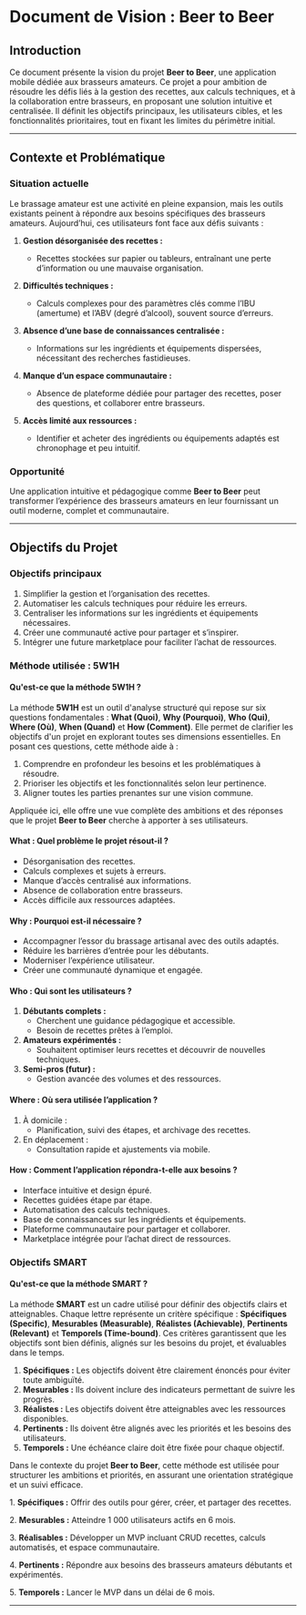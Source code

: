 # Document de Vision : Beer to Beer

## **Introduction**

Ce document présente la vision du projet **Beer to Beer**, une application mobile dédiée aux brasseurs amateurs. Ce projet a pour ambition de résoudre les défis liés à la gestion des recettes, aux calculs techniques, et à la collaboration entre brasseurs, en proposant une solution intuitive et centralisée. Il définit les objectifs principaux, les utilisateurs cibles, et les fonctionnalités prioritaires, tout en fixant les limites du périmètre initial.

---

## **Contexte et Problématique**

### **Situation actuelle**

Le brassage amateur est une activité en pleine expansion, mais les outils existants peinent à répondre aux besoins spécifiques des brasseurs amateurs. Aujourd’hui, ces utilisateurs font face aux défis suivants :

1. **Gestion désorganisée des recettes :**

   - Recettes stockées sur papier ou tableurs, entraînant une perte d’information ou une mauvaise organisation.

2. **Difficultés techniques :**

   - Calculs complexes pour des paramètres clés comme l’IBU (amertume) et l’ABV (degré d’alcool), souvent source d’erreurs.

3. **Absence d’une base de connaissances centralisée :**

   - Informations sur les ingrédients et équipements dispersées, nécessitant des recherches fastidieuses.

4. **Manque d’un espace communautaire :**

   - Absence de plateforme dédiée pour partager des recettes, poser des questions, et collaborer entre brasseurs.

5. **Accès limité aux ressources :**

   - Identifier et acheter des ingrédients ou équipements adaptés est chronophage et peu intuitif.

### **Opportunité**

Une application intuitive et pédagogique comme **Beer to Beer** peut transformer l’expérience des brasseurs amateurs en leur fournissant un outil moderne, complet et communautaire.

---

## **Objectifs du Projet**

### **Objectifs principaux**

1. Simplifier la gestion et l’organisation des recettes.
2. Automatiser les calculs techniques pour réduire les erreurs.
3. Centraliser les informations sur les ingrédients et équipements nécessaires.
4. Créer une communauté active pour partager et s’inspirer.
5. Intégrer une future marketplace pour faciliter l’achat de ressources.

### **Méthode utilisée : 5W1H**

#### Qu'est-ce que la méthode 5W1H ?

La méthode **5W1H** est un outil d'analyse structuré qui repose sur six questions fondamentales : **What (Quoi)**, **Why (Pourquoi)**, **Who (Qui)**, **Where (Où)**, **When (Quand)** et **How (Comment)**. Elle permet de clarifier les objectifs d'un projet en explorant toutes ses dimensions essentielles. En posant ces questions, cette méthode aide à :

1. Comprendre en profondeur les besoins et les problématiques à résoudre.
2. Prioriser les objectifs et les fonctionnalités selon leur pertinence.
3. Aligner toutes les parties prenantes sur une vision commune.

Appliquée ici, elle offre une vue complète des ambitions et des réponses que le projet **Beer to Beer** cherche à apporter à ses utilisateurs.

#### **What : Quel problème le projet résout-il ?**

- Désorganisation des recettes.
- Calculs complexes et sujets à erreurs.
- Manque d’accès centralisé aux informations.
- Absence de collaboration entre brasseurs.
- Accès difficile aux ressources adaptées.

#### **Why : Pourquoi est-il nécessaire ?**

- Accompagner l’essor du brassage artisanal avec des outils adaptés.
- Réduire les barrières d’entrée pour les débutants.
- Moderniser l’expérience utilisateur.
- Créer une communauté dynamique et engagée.

#### **Who : Qui sont les utilisateurs ?**

1. **Débutants complets :**
   - Cherchent une guidance pédagogique et accessible.
   - Besoin de recettes prêtes à l’emploi.
2. **Amateurs expérimentés :**
   - Souhaitent optimiser leurs recettes et découvrir de nouvelles techniques.
3. **Semi-pros (futur) :**
   - Gestion avancée des volumes et des ressources.

#### **Where : Où sera utilisée l’application ?**

1. À domicile :
   - Planification, suivi des étapes, et archivage des recettes.
2. En déplacement :
   - Consultation rapide et ajustements via mobile.

#### **How : Comment l’application répondra-t-elle aux besoins ?**

- Interface intuitive et design épuré.
- Recettes guidées étape par étape.
- Automatisation des calculs techniques.
- Base de connaissances sur les ingrédients et équipements.
- Plateforme communautaire pour partager et collaborer.
- Marketplace intégrée pour l’achat direct de ressources.

### **Objectifs SMART**

#### Qu'est-ce que la méthode SMART ?

La méthode **SMART** est un cadre utilisé pour définir des objectifs clairs et atteignables. Chaque lettre représente un critère spécifique : **Spécifiques (Specific)**, **Mesurables (Measurable)**, **Réalistes (Achievable)**, **Pertinents (Relevant)** et **Temporels (Time-bound)**. Ces critères garantissent que les objectifs sont bien définis, alignés sur les besoins du projet, et évaluables dans le temps.

1. **Spécifiques :** Les objectifs doivent être clairement énoncés pour éviter toute ambiguïté.
2. **Mesurables :** Ils doivent inclure des indicateurs permettant de suivre les progrès.
3. **Réalistes :** Les objectifs doivent être atteignables avec les ressources disponibles.
4. **Pertinents :** Ils doivent être alignés avec les priorités et les besoins des utilisateurs.
5. **Temporels :** Une échéance claire doit être fixée pour chaque objectif.

Dans le contexte du projet **Beer to Beer**, cette méthode est utilisée pour structurer les ambitions et priorités, en assurant une orientation stratégique et un suivi efficace.

1\. **Spécifiques :** Offrir des outils pour gérer, créer, et partager des recettes.

2\. **Mesurables :** Atteindre 1 000 utilisateurs actifs en 6 mois.

3\. **Réalisables :** Développer un MVP incluant CRUD recettes, calculs automatisés, et espace communautaire.

4\. **Pertinents :** Répondre aux besoins des brasseurs amateurs débutants et expérimentés.

5\. **Temporels :** Lancer le MVP dans un délai de 6 mois.

---
